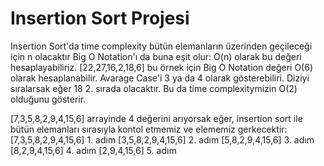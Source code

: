 # Insertion Sort Projesi

Insertion Sort'da time complexity bütün elemanların üzerinden geçileceği için n olacaktır Big O Notation'ı da buna eşit olur:
    O(n) olarak bu değeri hesaplayabiliriz.
    [22,27,16,2,18,6] bu örnek için Big O Notation değeri O(6) olarak hesaplanabilir.
    Avarage Case'i 3 ya da 4 olarak gösterebiliri.
    Diziyi sıralarsak eğer 18 2. sırada olacaktır. Bu da time complexitymizin O(2) olduğunu gösterir.

[7,3,5,8,2,9,4,15,6] arrayinde 4 değerini arıyorsak eğer, insertion sort ile bütün elemanları sırasıyla kontol etmemiz ve elememiz gerkecektir:
    [7,3,5,8,2,9,4,15,6] 1. adım
    [3,5,8,2,9,4,15,6] 2. adım
    [5,8,2,9,4,15,6] 3. adım
    [8,2,9,4,15,6]  4. adım
    [2,9,4,15,6] 5. adım

